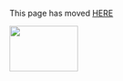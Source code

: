 This page has moved [HERE](https://github.com/Linaro/documentation/blob/master/Reference-Platform/EnterpriseEdition/X-Gene-Mustang/README.md) 

<a href="http://96boards.org" target="_blank"><img src="http://i.imgur.com/IjStasg.png" data-canonical-src="http://i.imgur.com/IjStasg.png" width="120" height="80" /></a>

